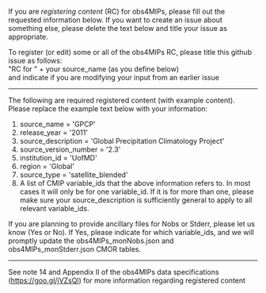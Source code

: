 If you are *registering content* (RC) for obs4MIPs, please fill out the requested information below.   If you want to create an issue about something else, please delete the text below and title your issue as appropriate.  

To register (or edit) some or all of the obs4MIPs RC, please title this github issue as follows:  
"RC for " + your source_name (as you define below)  
and indicate if you are modifying your input from an earlier issue
________________________________________________________________________________________________________
The following are required registered content (with example content). Please replace the example text below with your information:
1) source_name = 'GPCP'
2) release_year = '2011'
3) source_description = 'Global Precipitation Climatology Project'
4) source_version_number = '2.3'
5) institution_id = 'UofMD'
6) region = 'Global'
7) source_type = 'satellite_blended'
8) A list of CMIP variable_ids that the above information refers to.  In most cases it will only be for one variable_id.  If it is for more than one, please make sure your source_description is sufficiently general to apply to all relevant variable_ids.

If you are planning to provide ancillary files for Nobs or Stderr, please let us know (Yes or No).  If Yes, please indicate for which variable_ids, and we will promptly update the obs4MIPs_monNobs.json and obs4MIPs_monStderr.json CMOR tables.
________________________________________________________________________________________________________

See note 14 and Appendix II of the obs4MIPs data specifications (https://goo.gl/jVZsQl) for more information regarding registered content
